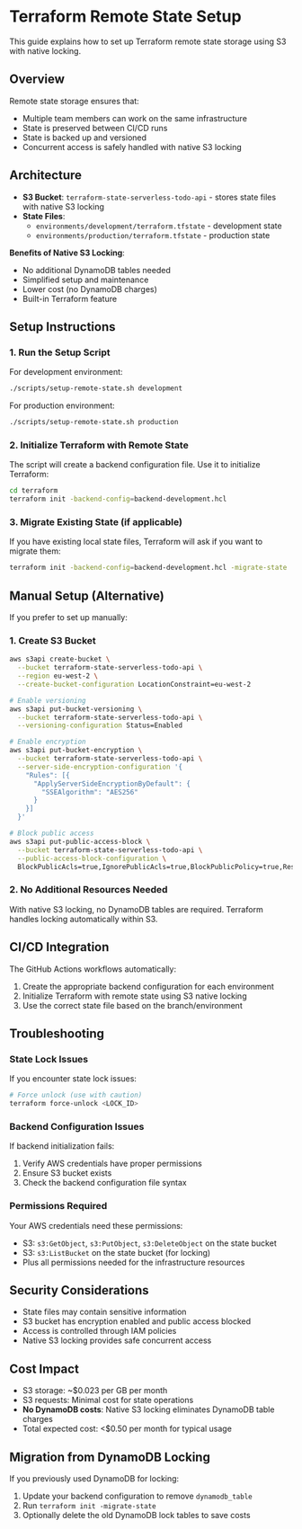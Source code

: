 # Terraform Remote State Setup

This guide explains how to set up Terraform remote state storage using S3 with native locking.

## Overview

Remote state storage ensures that:

- Multiple team members can work on the same infrastructure
- State is preserved between CI/CD runs
- State is backed up and versioned
- Concurrent access is safely handled with native S3 locking

## Architecture

- **S3 Bucket**: `terraform-state-serverless-todo-api` - stores state files with native S3 locking
- **State Files**:
  - `environments/development/terraform.tfstate` - development state
  - `environments/production/terraform.tfstate` - production state

**Benefits of Native S3 Locking**:

- No additional DynamoDB tables needed
- Simplified setup and maintenance
- Lower cost (no DynamoDB charges)
- Built-in Terraform feature

## Setup Instructions

### 1. Run the Setup Script

For development environment:

```bash
./scripts/setup-remote-state.sh development
```

For production environment:

```bash
./scripts/setup-remote-state.sh production
```

### 2. Initialize Terraform with Remote State

The script will create a backend configuration file. Use it to initialize Terraform:

```bash
cd terraform
terraform init -backend-config=backend-development.hcl
```

### 3. Migrate Existing State (if applicable)

If you have existing local state files, Terraform will ask if you want to migrate them:

```bash
terraform init -backend-config=backend-development.hcl -migrate-state
```

## Manual Setup (Alternative)

If you prefer to set up manually:

### 1. Create S3 Bucket

```bash
aws s3api create-bucket \
  --bucket terraform-state-serverless-todo-api \
  --region eu-west-2 \
  --create-bucket-configuration LocationConstraint=eu-west-2

# Enable versioning
aws s3api put-bucket-versioning \
  --bucket terraform-state-serverless-todo-api \
  --versioning-configuration Status=Enabled

# Enable encryption
aws s3api put-bucket-encryption \
  --bucket terraform-state-serverless-todo-api \
  --server-side-encryption-configuration '{
    "Rules": [{
      "ApplyServerSideEncryptionByDefault": {
        "SSEAlgorithm": "AES256"
      }
    }]
  }'

# Block public access
aws s3api put-public-access-block \
  --bucket terraform-state-serverless-todo-api \
  --public-access-block-configuration \
  BlockPublicAcls=true,IgnorePublicAcls=true,BlockPublicPolicy=true,RestrictPublicBuckets=true
```

### 2. No Additional Resources Needed

With native S3 locking, no DynamoDB tables are required. Terraform handles locking automatically within S3.

## CI/CD Integration

The GitHub Actions workflows automatically:

1. Create the appropriate backend configuration for each environment
2. Initialize Terraform with remote state using S3 native locking
3. Use the correct state file based on the branch/environment

## Troubleshooting

### State Lock Issues

If you encounter state lock issues:

```bash
# Force unlock (use with caution)
terraform force-unlock <LOCK_ID>
```

### Backend Configuration Issues

If backend initialization fails:

1. Verify AWS credentials have proper permissions
2. Ensure S3 bucket exists
3. Check the backend configuration file syntax

### Permissions Required

Your AWS credentials need these permissions:

- S3: `s3:GetObject`, `s3:PutObject`, `s3:DeleteObject` on the state bucket
- S3: `s3:ListBucket` on the state bucket (for locking)
- Plus all permissions needed for the infrastructure resources

## Security Considerations

- State files may contain sensitive information
- S3 bucket has encryption enabled and public access blocked
- Access is controlled through IAM policies
- Native S3 locking provides safe concurrent access

## Cost Impact

- S3 storage: ~$0.023 per GB per month
- S3 requests: Minimal cost for state operations
- **No DynamoDB costs**: Native S3 locking eliminates DynamoDB table charges
- Total expected cost: <$0.50 per month for typical usage

## Migration from DynamoDB Locking

If you previously used DynamoDB for locking:

1. Update your backend configuration to remove `dynamodb_table`
2. Run `terraform init -migrate-state`
3. Optionally delete the old DynamoDB lock tables to save costs
